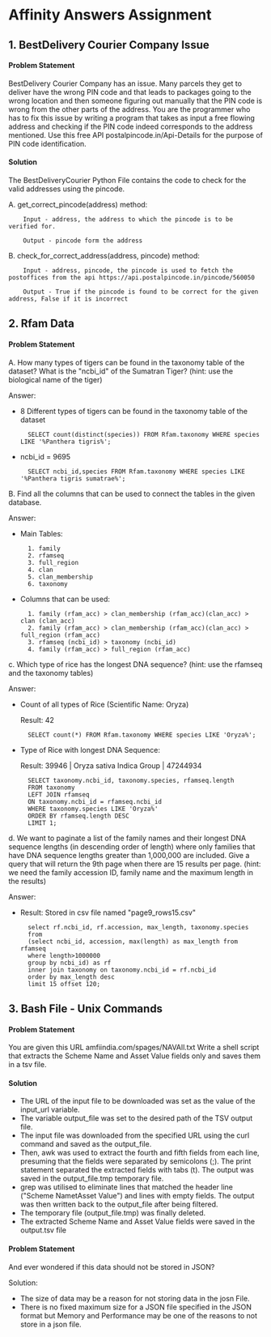 
# Affinity Answers Assignment

## 1. BestDelivery Courier Company Issue

#### Problem Statement
BestDelivery Courier Company has an issue. Many parcels they get to deliver have the wrong PIN code and that leads to packages going to the wrong location and then someone figuring out manually that the PIN code is wrong from the other parts of the address. You are the programmer who has to fix this issue by writing a program that takes as input a free flowing address and checking if the PIN code indeed corresponds to the address mentioned. Use this free API postalpincode.in/Api-Details for the purpose of PIN code identification.

#### Solution

The BestDeliveryCourier Python File contains the code to check for the valid addresses using the pincode.

A. get_correct_pincode(address) method:

        Input - address, the address to which the pincode is to be verified for.

        Output - pincode form the address

B. check_for_correct_address(address, pincode) method:

        Input - address, pincode, the pincode is used to fetch the postoffices from the api https://api.postalpincode.in/pincode/560050

        Output - True if the pincode is found to be correct for the given address, False if it is incorrect


## 2. Rfam Data

#### Problem Statement

A. How many types of tigers can be found in the taxonomy table of the dataset? What is the "ncbi_id" of the Sumatran Tiger? (hint: use the biological name of the tiger)

Answer: 

- 8 Different types of tigers can be found in the taxonomy table of the dataset

        SELECT count(distinct(species)) FROM Rfam.taxonomy WHERE species LIKE '%Panthera tigris%';

- ncbi_id = 9695

        SELECT ncbi_id,species FROM Rfam.taxonomy WHERE species LIKE '%Panthera tigris sumatrae%';

B. Find all the columns that can be used to connect the tables in the given database.

Answer:

- Main Tables:

        1. family
        2. rfamseq
        3. full_region
        4. clan
        5. clan_membership
        6. taxonomy

- Columns that can be used:

        1. family (rfam_acc) > clan_membership (rfam_acc)(clan_acc) > clan (clan_acc)
        2. family (rfam_acc) > clan_membership (rfam_acc)(clan_acc) > full_region (rfam_acc)
        3. rfamseq (ncbi_id) > taxonomy (ncbi_id)
        4. family (rfam_acc) > full_region (rfam_acc)

c. Which type of rice has the longest DNA sequence? (hint: use the rfamseq and the taxonomy tables)

Answer:

- Count of all types of Rice (Scientific Name: Oryza)
        
    Result: 42

        SELECT count(*) FROM Rfam.taxonomy WHERE species LIKE 'Oryza%';

- Type of Rice with longest DNA Sequence:

    Result: 39946 | Oryza sativa Indica Group | 47244934

        SELECT taxonomy.ncbi_id, taxonomy.species, rfamseq.length 
        FROM taxonomy 
        LEFT JOIN rfamseq
        ON taxonomy.ncbi_id = rfamseq.ncbi_id
        WHERE taxonomy.species LIKE 'Oryza%' 
        ORDER BY rfamseq.length DESC
        LIMIT 1;

d. We want to paginate a list of the family names and their longest DNA sequence lengths (in descending order of length) where only families that have DNA sequence lengths greater than 1,000,000 are included. Give a query that will return the 9th page when there are 15 results per page. (hint: we need the family accession ID, family name and the maximum length in the results)

Answer:

- Result: Stored in csv file named "page9_rows15.csv"

        select rf.ncbi_id, rf.accession, max_length, taxonomy.species
        from
        (select ncbi_id, accession, max(length) as max_length from rfamseq 
        where length>1000000
        group by ncbi_id) as rf
        inner join taxonomy on taxonomy.ncbi_id = rf.ncbi_id
        order by max_length desc
        limit 15 offset 120;

## 3. Bash File - Unix Commands

#### Problem Statement

You are given this URL amfiindia.com/spages/NAVAll.txt Write a shell script that extracts the Scheme Name and Asset Value fields only and saves them in a tsv file.

#### Solution

- The URL of the input file to be downloaded was set as the value of the input_url variable.
- The variable output_file was set to the desired path of the TSV output file.
- The input file was downloaded from the specified URL using the curl command and saved as the output_file.
- Then, awk was used to extract the fourth and fifth fields from each line, presuming that the fields were separated by semicolons (;). The print statement separated the extracted fields with tabs (t). The output was saved in the output_file.tmp temporary file.
- grep was utilised to eliminate lines that matched the header line ("Scheme NametAsset Value") and lines with empty fields. The output was then written back to the output_file after being filtered.
- The temporary file (output_file.tmp) was finally deleted.
- The extracted Scheme Name and Asset Value fields were saved in the output.tsv file


#### Problem Statement

And ever wondered if this data should not be stored in JSON?

Solution:

- The size of data may be a reason for not storing data in the josn File.
- There is no fixed maximum size for a JSON file specified in the JSON format but Memory and Performance may be one of the reasons to not store in a json file.
